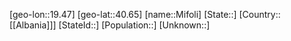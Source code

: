 ﻿---
location: [40.65,19.47]
type: City
tags:
- geo/City


SpocWebEntityId: 32473
isDeleted: false
confidential: public

---
[geo-lon::19.47]
[geo-lat::40.65]
[name::Mifoli]
[State::]
[Country::[[Albania]]]
[StateId::]
[Population::]
[Unknown::]

